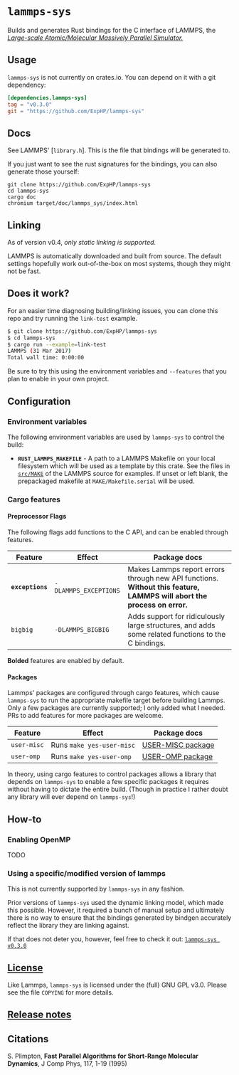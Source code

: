 # `lammps-sys`

Builds and generates Rust bindings for the C interface of LAMMPS, the [*Large-scale Atomic/Molecular Massively Parallel Simulator.*](http://lammps.sandia.gov/)

## Usage

`lammps-sys` is not currently on crates.io.  You can depend on it with a git dependency:

<!-- Please remember to update ALL TOML examples, not just this one! -->
```toml
[dependencies.lammps-sys]
tag = "v0.3.0"
git = "https://github.com/ExpHP/lammps-sys"
```

## Docs

See LAMMPS' [`library.h`].  This is the file that bindings will be generated to.

If you just want to see the rust signatures for the bindings, you can also generate those yourself:

```
git clone https://github.com/ExpHP/lammps-sys
cd lammps-sys
cargo doc
chromium target/doc/lammps_sys/index.html
```

## Linking

As of version v0.4, *only static linking is supported.*

LAMMPS is automatically downloaded and built from source.  The default settings hopefully work out-of-the-box on most systems, though they might not be fast.

## Does it work?

For an easier time diagnosing building/linking issues, you can clone this repo and try running the `link-test` example.

```sh
$ git clone https://github.com/ExpHP/lammps-sys
$ cd lammps-sys
$ cargo run --example=link-test
LAMMPS (31 Mar 2017)
Total wall time: 0:00:00
```

Be sure to try this using the environment variables and `--features` that you plan to enable in your own project.

## Configuration

### Environment variables

The following environment variables are used by `lammps-sys` to control the build:

* **`RUST_LAMMPS_MAKEFILE`** - A path to a LAMMPS Makefile on your local filesystem which will be used as a template by this crate.  See the files in [`src/MAKE`](https://github.com/lammps/lammps/tree/master/src/MAKE) of the LAMMPS source for examples.  If unset or left blank, the prepackaged makefile at `MAKE/Makefile.serial` will be used.

### Cargo features

#### Preprocessor Flags

The following flags add functions to the C API, and can be enabled through features.

| Feature | Effect | Package docs |
| ------- | ------ | ----- |
| **`exceptions`** | `-DLAMMPS_EXCEPTIONS` | Makes Lammps report errors through new API functions. **Without this feature, LAMMPS will abort the process on error.** |
| `bigbig`  | `-DLAMMPS_BIGBIG` | Adds support for ridiculously large structures, and adds some related functions to the C bindings. |

**Bolded** features are enabled by default.

#### Packages

Lammps' packages are configured through cargo features, which cause `lammps-sys` to run the appropriate makefile target before building Lammps. Only a few packages are currently supported; I only added what I needed. PRs to add features for more packages are welcome.

| Feature | Effect | Package docs |
| ------- | ------ | ----- |
| `user-misc` | Runs `make yes-user-misc` | [USER-MISC package](http://lammps.sandia.gov/doc/Section_packages.html#user-misc-package) |
| `user-omp`  | Runs `make yes-user-omp` | [USER-OMP package](http://lammps.sandia.gov/doc/accelerate_omp.html) |

In theory, using cargo features to control packages allows a library that depends on `lammps-sys` to enable a few specific packages it requires without having to dictate the entire build. (Though in practice I rather doubt any library will ever depend on `lammps-sys`!)

## How-to

### Enabling OpenMP

TODO

### Using a specific/modified version of lammps

This is not currently supported by `lammps-sys` in any fashion.

Prior versions of `lammps-sys` used the dynamic linking model, which made this possible. However, it required a bunch of manual setup and ultimately there is no way to ensure that the bindings generated by bindgen accurately reflect the library they are linking against.

<!-- DO NOT UPDATE THIS VERSION NUMBER! -->
<!-- It should remain at 0.3.0, the last version with dynamic linking. -->
If that does not deter you, however, feel free to check it out: [`lammps-sys v0.3.0`](https://github.com/ExpHP/lammps-sys/tree/v0.3.0)

## [License](COPYING)

Like Lammps, `lammps-sys` is licensed under the (full) GNU GPL v3.0. Please see the file `COPYING` for more details.

## [Release notes](relnotes.md)

## Citations

S. Plimpton, **Fast Parallel Algorithms for Short-Range Molecular Dynamics**, J Comp Phys, 117, 1-19 (1995)
